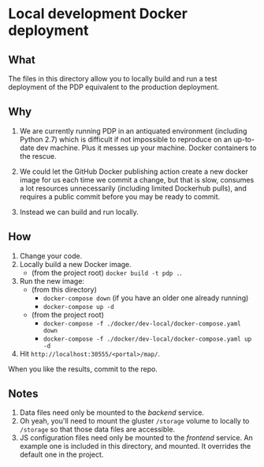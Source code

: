 # Local development Docker deployment

## What

The files in this directory allow you to locally build and run a test 
deployment of the PDP equivalent to the production deployment.

## Why

1. We are currently running PDP in an antiquated environment (including
Python 2.7) which 
is difficult if not impossible to reproduce on an up-to-date dev machine. 
Plus it messes up your machine. Docker containers to the rescue.

1. We could let the GitHub Docker publishing action create a new docker image
for us each time we commit a change, but that is slow, consumes a lot 
resources unnecessarily (including limited Dockerhub pulls), 
and requires a public commit before you may be ready to commit. 

1. Instead we can build and run locally.

## How

1. Change your code.
1. Locally build a new Docker image.
   -  (from the project root) `docker build -t pdp .`.
1. Run the new image: 
   - (from this directory)
       - `docker-compose down` (if you have an older one already running)
       - `docker-compose up -d`
   - (from the project root)
       - `docker-compose -f ./docker/dev-local/docker-compose.yaml down`
       - `docker-compose -f ./docker/dev-local/docker-compose.yaml up -d`
1. Hit `http://localhost:30555/<portal>/map/`.

When you like the results, commit to the repo.

## Notes

1. Data files need only be mounted to the *backend* service.
1. Oh yeah, you'll need to mount the gluster `/storage` volume to locally to
   `/storage` so that those data files are accessible.
1. JS configuration files need only be mounted to the *frontend* service. 
   An example one is included in this directory, and mounted. It overrides
   the default one in the project.